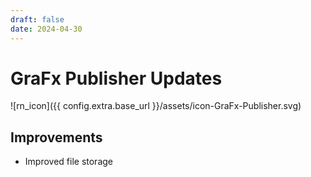 ```yaml
---
draft: false
date: 2024-04-30
---
```


# GraFx Publisher Updates

![rn_icon]({{ config.extra.base_url }}/assets/icon-GraFx-Publisher.svg)

<!-- more -->

## Improvements

- Improved file storage
